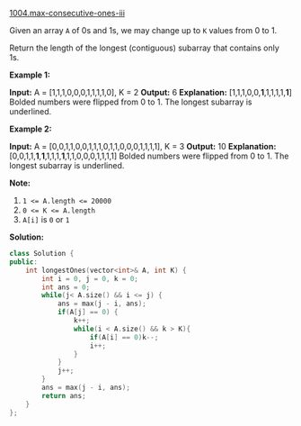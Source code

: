[1004.max-consecutive-ones-iii](https://leetcode.com/problems/max-consecutive-ones-iii/)  

Given an array `A` of 0s and 1s, we may change up to `K` values from 0 to 1.

Return the length of the longest (contiguous) subarray that contains only 1s. 

**Example 1:**

**Input:** A = \[1,1,1,0,0,0,1,1,1,1,0\], K = 2
**Output:** 6
**Explanation:** 
\[1,1,1,0,0,**1**,1,1,1,1,**1**\]
Bolded numbers were flipped from 0 to 1.  The longest subarray is underlined.

**Example 2:**

**Input:** A = \[0,0,1,1,0,0,1,1,1,0,1,1,0,0,0,1,1,1,1\], K = 3
**Output:** 10
**Explanation:** 
\[0,0,1,1,**1**,**1**,1,1,1,**1**,1,1,0,0,0,1,1,1,1\]
Bolded numbers were flipped from 0 to 1.  The longest subarray is underlined.

**Note:**

1.  `1 <= A.length <= 20000`
2.  `0 <= K <= A.length`
3.  `A[i]` is `0` or `1`  



**Solution:**  

```cpp
class Solution {
public:
    int longestOnes(vector<int>& A, int K) {
        int i = 0, j = 0, k = 0;
        int ans = 0;
        while(j< A.size() && i <= j) {
            ans = max(j - i, ans);
            if(A[j] == 0) {
                k++;
                while(i < A.size() && k > K){
                    if(A[i] == 0)k--;
                    i++;
                }
            }
            j++;
        }
        ans = max(j - i, ans);
        return ans;
    }
};
```
      